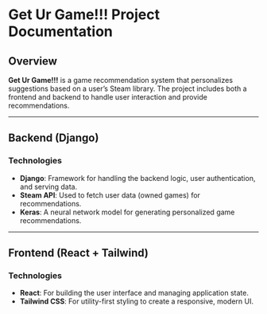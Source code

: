 # Get Ur Game!!! Project Documentation

## Overview
**Get Ur Game!!!** is a game recommendation system that personalizes suggestions based on a user’s Steam library. The project includes both a frontend and backend to handle user interaction and provide recommendations.

---

## Backend (Django)

### Technologies
- **Django**: Framework for handling the backend logic, user authentication, and serving data.
- **Steam API**: Used to fetch user data (owned games) for recommendations.
- **Keras**: A neural network model for generating personalized game recommendations.

---

## Frontend (React + Tailwind)

### Technologies
- **React**: For building the user interface and managing application state.
- **Tailwind CSS**: For utility-first styling to create a responsive, modern UI.
